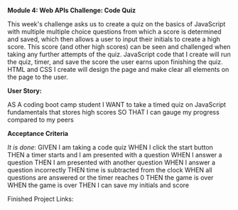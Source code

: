 **Module 4: Web APIs Challenge: Code Quiz**

This week's challenge asks us to create a quiz on the basics of JavaScript with multiple multiple choice questions from which a score is determined and saved, which then allows a user to input their initials to create a high score. This score (and other high scores) can be seen and challenged when taking any further attempts of the quiz. JavaScript code that I create will run the quiz, timer, and save the score the user earns upon finishing the quiz. HTML and CSS I create will design the page and make clear all elements on the page to the user.

**User Story:**

AS A coding boot camp student
I WANT to take a timed quiz on JavaScript fundamentals that stores high scores
SO THAT I can gauge my progress compared to my peers

**Acceptance Criteria**

*It is done*: GIVEN I am taking a code quiz
WHEN I click the start button
THEN a timer starts and I am presented with a question
WHEN I answer a question
THEN I am presented with another question
WHEN I answer a question incorrectly
THEN time is subtracted from the clock
WHEN all questions are answered or the timer reaches 0
THEN the game is over
WHEN the game is over
THEN I can save my initials and score

Finished Project Links:

<!-- URL to site: https://mfcodingbc.github.io/

URL to GitHub Repository: https://github.com/mfcodingbc/ 

![Finished Site Screenshot](./assets/images/) -->



